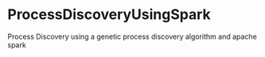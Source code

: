 # ProcessDiscoveryUsingSpark
Process Discovery using a genetic process discovery algorithm and apache spark
